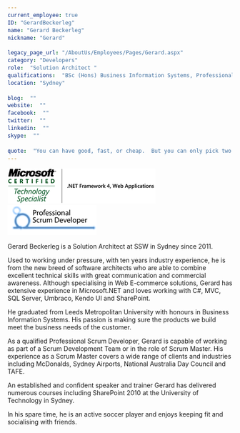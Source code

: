 ```yaml
---
current_employee: true
ID: "GerardBeckerleg"
name: "Gerard Beckerleg"
nickname: "Gerard"

legacy_page_url: "/AboutUs/Employees/Pages/Gerard.aspx"
category: "Developers"
role:  "Solution Architect "
qualifications:  "BSc (Hons) Business Information Systems, Professional Scrum Developer, Microsoft Certified Technology Specialist"
location: "Sydney"

blog:  ""
website:  ""
facebook:  ""
twitter:  ""
linkedin:  ""
skype:  ""

quote:  "You can have good, fast, or cheap.  But you can only pick two."
---
```


![](./Images/Bio/gerardMCTSlogo.png) 
 ![](./Images/Bio/gerardpsdlogo.png) 
 

Gerard Beckerleg is a Solution Architect at SSW in Sydney since 2011. 

Used to working under pressure, with ten years industry experience, he is from the new breed of software architects who are able to combine excellent technical skills with great communication and commercial awareness. Although specialising in Web E-commerce solutions, Gerard has extensive experience in Microsoft.NET and loves working with C#, MVC, SQL Server, Umbraco, Kendo UI and SharePoint.

He graduated from Leeds Metropolitan University with honours in Business Information Systems. His passion is making sure the products we build meet the business needs of the customer. 

As a qualified Professional Scrum Developer, Gerard is capable of working as part of a Scrum Development Team or in the role of Scrum Master. His experience as a Scrum Master covers a wide range of clients and industries including McDonalds, Sydney Airports, National Australia Day Council and TAFE.

An established and confident speaker and trainer Gerard has delivered numerous courses including SharePoint 2010 at the University of Technology in Sydney.

In his spare time, he is an active soccer player and enjoys keeping fit and socialising with friends.